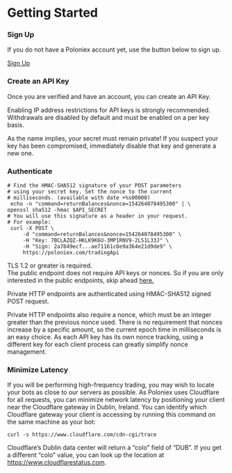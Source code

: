 # Getting Started

### Sign Up

If you do not have a Poloniex account yet, use the button below to sign up.

<a href="https://poloniex.com/signup/" class="btn">Sign Up</a>

### Create an API Key

Once you are verified and have an account, you can create an API Key.

Enabling IP address restrictions for API keys is strongly recommended. Withdrawals are disabled by default and must be enabled on a per key basis.

As the name implies, your secret must remain private! If you suspect your key has been compromised, immediately disable that key and generate a new one.

### Authenticate

```shell
# Find the HMAC-SHA512 signature of your POST parameters
# using your secret key. Set the nonce to the current
# milliseconds. (available with date +%s00000)
 echo -n "command=returnBalances&nonce=154264078495300" | \
openssl sha512 -hmac $API_SECRET
# You will use this signature as a header in your request.
# For example:
 curl -X POST \
     -d "command=returnBalances&nonce=154264078495300" \
     -H "Key: 7BCLAZQZ-HKLK9K6U-3MP1RNV9-2LS1L33J" \
     -H "Sign: 2a7849ecf...ae71161c8e9a364e21d9de9" \
     https://poloniex.com/tradingApi
```

<aside class="info">
TLS 1.2 or greater is required.
</a></aside>

<aside class="info">
The public endpoint does not require API keys or nonces. So if you are only interested in the public endpoints, skip ahead <a href="/#public-http-api-methods">here.
</a></aside>

Private HTTP endpoints are authenticated using HMAC-SHA512 signed POST request.

Private HTTP endpoints also require a nonce, which must be an integer greater than the previous nonce used. There is no requirement that nonces increase by a specific amount, so the current epoch time in milliseconds is an easy choice. As each API key has its own nonce tracking, using a different key for each client process can greatly simplify nonce management.

### Minimize Latency

If you will be performing high-frequency trading, you may wish to locate your bots as close to our servers as possible. As Poloniex uses Cloudflare for all requests, you can minimize network latency by positioning your client near the Cloudflare gateway in Dublin, Ireland. You can identify which Cloudflare gateway your client is accessing by running this command on the same machine as your bot:

```curl -s https://www.cloudflare.com/cdn-cgi/trace```

Cloudflare’s Dublin data center will return a “colo” field of “DUB”. If you get a different “colo” value, you can look up the location at <a href="https://www.cloudflarestatus.com" target="_blank">https://www.cloudflarestatus.com</a>.
